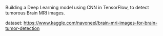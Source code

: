 Building a Deep Learning model using CNN in TensorFlow, to detect tumorous Brain MRI images.

dataset: https://www.kaggle.com/navoneel/brain-mri-images-for-brain-tumor-detection
